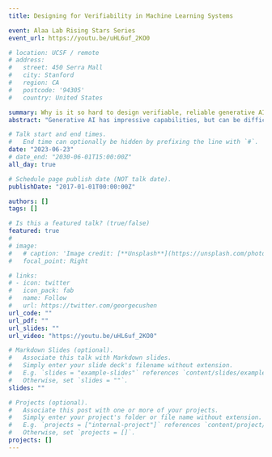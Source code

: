 ```yaml
---
title: Designing for Verifiability in Machine Learning Systems

event: Alaa Lab Rising Stars Series
event_url: https://youtu.be/uHL6uf_2KO0

# location: UCSF / remote
# address:
#   street: 450 Serra Mall
#   city: Stanford
#   region: CA
#   postcode: '94305'
#   country: United States

summary: Why is it so hard to design verifiable, reliable generative AI systems, and how can we do better?
abstract: "Generative AI has impressive capabilities, but can be difficult to use efficiently and reliably to reach a specified goal, especially if users can't directly verify outputs. Why is it so difficult to design interfaces to these systems that support verifiable interaction? How can we do better? In this talk I introduce Cephalo, a system I am building that supports more reliable and verifiable translation in the context of hospital discharge instructions. I explain why it's important to build shared intent specification languages to support better interactions with generative AI, and how that applies beyond machine translation."

# Talk start and end times.
#   End time can optionally be hidden by prefixing the line with `#`.
date: "2023-06-23"
# date_end: "2030-06-01T15:00:00Z"
all_day: true

# Schedule page publish date (NOT talk date).
publishDate: "2017-01-01T00:00:00Z"

authors: []
tags: []

# Is this a featured talk? (true/false)
featured: true
# 
# image:
#   # caption: 'Image credit: [**Unsplash**](https://unsplash.com/photos/bzdhc5b3Bxs)'
#   focal_point: Right

# links:
# - icon: twitter
#   icon_pack: fab
#   name: Follow
#   url: https://twitter.com/georgecushen
url_code: ""
url_pdf: ""
url_slides: ""
url_video: "https://youtu.be/uHL6uf_2KO0"

# Markdown Slides (optional).
#   Associate this talk with Markdown slides.
#   Simply enter your slide deck's filename without extension.
#   E.g. `slides = "example-slides"` references `content/slides/example-slides.md`.
#   Otherwise, set `slides = ""`.
slides: ""

# Projects (optional).
#   Associate this post with one or more of your projects.
#   Simply enter your project's folder or file name without extension.
#   E.g. `projects = ["internal-project"]` references `content/project/deep-learning/index.md`.
#   Otherwise, set `projects = []`.
projects: []
---
```

